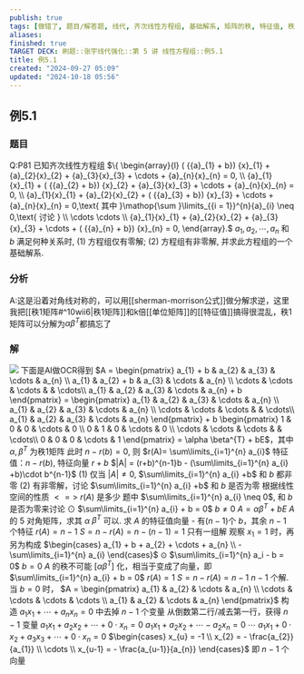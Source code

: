 ```yaml
---
publish: true
tags: [做错了, 题目/解答题, 线代, 齐次线性方程组, 基础解系, 矩阵的秩, 特征值, 秩1矩阵, 矩阵分解]
aliases: 
finished: true
TARGET DECK: 刷题::张宇线代强化::第 5 讲 线性方程组::例5.1
title: 例5.1
created: "2024-09-27 05:09"
updated: "2024-10-18 05:56"
---
```

## 例5.1
### 题目
Q:P81 已知齐次线性方程组 $\{ \begin{array}{l} ( {{a}_{1} + b}) {x}_{1} + {a}_{2}{x}_{2} + {a}_{3}{x}_{3} + \cdots + {a}_{n}{x}_{n} = 0, \\ {a}_{1}{x}_{1} + ( {{a}_{2} + b}) {x}_{2} + {a}_{3}{x}_{3} + \cdots + {a}_{n}{x}_{n} = 0, \\ {a}_{1}{x}_{1} + {a}_{2}{x}_{2} + ( {{a}_{3} + b}) {x}_{3} + \cdots + {a}_{n}{x}_{n} = 0,\text{ 其中 }\mathop{\sum }\limits_{{i = 1}}^{n}{a}_{i} \neq 0,\text{ 讨论 } \\ \cdots \cdots \\ {a}_{1}{x}_{1} + {a}_{2}{x}_{2} + {a}_{3}{x}_{3} + \cdots + ( {{a}_{n} + b}) {x}_{n} = 0, \end{array}.$
${a}_{1},{a}_{2},\cdots ,{a}_{n}$ 和 $b$ 满足何种关系时,
(1) 方程组仅有零解;
(2) 方程组有非零解, 并求此方程组的一个基础解系.
### 分析
A:这是沿着对角线对称的，可以用[[sherman-morrison公式]]做分解求逆，这里我把[[秩1矩阵#^10wii6|秩1矩阵]]和k倍[[单位矩阵]]的[[特征值]]搞得很混乱，秩1矩阵可以分解为$\alpha \beta^{T}$都搞忘了
### 解 
![](https://img.hwenyi.tech/202410181317466.webp)
下面是AI做OCR得到
$A =  \begin{pmatrix} a_{1} + b & a_{2} & a_{3} & \cdots & a_{n} \\ a_{1} & a_{2} + b & a_{3} & \cdots & a_{n} \\ \cdots & \cdots & \cdots &  & \cdots\\ a_{1} & a_{2} & a_{3} & \cdots & a_{n} + b \end{pmatrix} = \begin{pmatrix} a_{1} & a_{2} & a_{3} & \cdots & a_{n} \\ a_{1} & a_{2} & a_{3} & \cdots & a_{n} \\ \cdots & \cdots & \cdots &  & \cdots\\ a_{1} & a_{2} & a_{3} & \cdots & a_{n} \end{pmatrix} + b \begin{pmatrix} 1 & 0 & 0 & \cdots & 0 \\ 0 & 1 & 0 & \cdots & 0 \\ \cdots & \cdots & \cdots &  & \cdots\\ 0 & 0 & 0 & \cdots & 1 \end{pmatrix} = \alpha \beta^{T} + bE$，其中 $\alpha,\beta^{T}$ 为秩1矩阵
此时 $n-r(b)=0$, 则 $r(A)= \sum\limits_{i=1}^{n} a_{i}$
特征值：$n-r(b)$, 特征向量 $r+b$
$|A| = (r+b)^{n-1}b - (\sum\limits_{i=1}^{n} a_{i} +b)\cdot b^{n-1}$
(1) 仅当 $|A| \neq 0$, $\sum\limits_{i=1}^{n} a_{i} +b$ 和 $b$ 都非零
(2) 有非零解，讨论 $\sum\limits_{i=1}^{n} a_{i} +b$ 和 $b$ 是否为零
根据线性空间的性质 $<=>$ $r(A)$ 是多少
题中 $\sum\limits_{i=1}^{n} a_{i} \neq 0$, 和 $b$ 是否为零来讨论
$\odot$ $\sum\limits_{i=1}^{n} a_{i} + b = 0$ $b \neq 0$
$A = \alpha \beta^{T} + bE$ $A$ 的 $5$ 对角矩阵，求其 $\alpha$ $\beta^{T}$ 可以.
求 $A$ 的特征值向量 - 有($n-1$)个 $b$，其余 $n-1$ 个特征
$r(A) = n-1$ $S= n - r(A) = n-(n-1) = 1$ 只有一组解
观察 $x_{1}=1$ 时，再另为构成 $\begin{cases}  a_{1} + b + a_{2} + \cdots + a_{n} \\ - \sum\limits_{i=1}^{n} a_{i}  \end{cases}$
$\odot$ $\sum\limits_{i=1}^{n} a_i - b = 0$ $b=0$
$A$ 的秩不可能 $[\alpha \beta^{T}]$ 化，相当于变成了向量，即 $\sum\limits_{i=1}^{n} a_{i} + b = 0$ 
$r(A) = 1$ $S=n-r(A) = n-1$ $n-1$ 个解.
当 $b=0$ 时，
$A = \begin{pmatrix} a_{1} & a_{2} & \cdots & a_{n} \\ \cdots & \cdots & \cdots & \cdots \\ a_{1} & a_{2} & \cdots & a_{n} \end{pmatrix}$
构造 $a_{1}x_{1} + \cdots + a_{n}x_{n} = 0$ 中去掉 $n-1$ 个变量
从倒数第二行/减去第一行，获得 $n-1$ 变量
$a_{1}x_{1} + a_{2}x_{2} + \cdots + 0 \cdot x_{n} = 0$
$a_{1}x_{1} + a_{2}x_{2} + \cdots - a_{2}x_{n} = 0$
$\cdots$
$a_{1}x_{1} + 0 \cdot x_{2} + a_{3}x_{3} + \cdots + 0 \cdot x_{n} = 0$
$\begin{cases} x_{u} = -1 \\ x_{2} = - \frac{a_{2}}{a_{1}} \\ \cdots \\ x_{u-1} = - \frac{a_{u-1}}{a_{n}} \end{cases}$
即 $n-1$ 个向量

